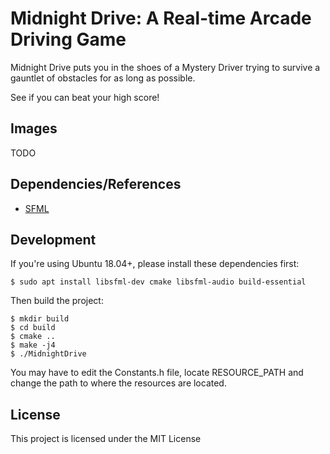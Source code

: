 # Midnight Drive: A Real-time Arcade Driving Game

Midnight Drive puts you in the shoes of a Mystery Driver trying to survive a gauntlet of obstacles for as long as possible.

See if you can beat your high score!

## Images

TODO

## Dependencies/References

* [SFML](https://www.sfml-dev.org/)

## Development

If you're using Ubuntu 18.04+, please install these dependencies first:

    $ sudo apt install libsfml-dev cmake libsfml-audio build-essential
    
Then build the project:

    $ mkdir build
    $ cd build
    $ cmake ..
    $ make -j4
    $ ./MidnightDrive

You may have to edit the Constants.h file, locate RESOURCE_PATH and change the path to where the resources are located.

## License 

This project is licensed under the MIT License 
